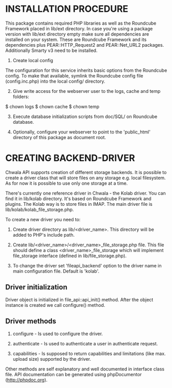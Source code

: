 INSTALLATION PROCEDURE
======================

This package contains required PHP libraries as well as the Roundcube Framework
placed in lib/ext directory. In case you're using a package version
with lib/ext directory empty make sure all dependencies are installed
on your system. These are Roundcube Framework and its dependencies plus
PEAR::HTTP_Request2 and PEAR::Net_URL2 packages. Additionally Smarty v3 need
to be installed.

1. Create local config

The configuration for this service inherits basic options from the Roundcube
config. To make that available, symlink the Roundcube config file
(config.inc.php) into the local config/ directory.

2. Give write access for the webserver user to the logs, cache and temp folders:

$ chown <www-user> logs
$ chown <www-user> cache
$ chown <www-user> temp

3. Execute database initialization scripts from doc/SQL/ on Roundcube database.

4. Optionally, configure your webserver to point to the 'public_html' directory of this
package as document root.


CREATING BACKEND-DRIVER
=======================

Chwala API supports creation of different storage backends.
It is possible to create a driver class that will store files on
any storage e.g. local filesystem. As for now it is possible to use
only one storage at a time.

There's currently one reference driver in Chwala - the Kolab driver.
You can find it in lib/kolab directory. It's based on Roundcube Framework
and plugins. The Kolab way is to store files in IMAP.
The main driver file is lib/kolab/kolab_file_storage.php.

To create a new driver you need to:

1. Create driver directory as lib/<driver_name>. This directory will be
   added to PHP's include path.

2. Create lib/<driver_name>/<driver_name>_file_storage.php file.
   This file should define a class <driver_name>_file_storage which
   will implement file_storage interface (defined in lib/file_storage.php).

3. To change the driver set 'fileapi_backend' option to the driver name
   in main configuration file. Default is 'kolab'.


Driver initialization
---------------------

Driver object is initialized in file_api::api_init() method.
After the object instance is created we call configure() method.


Driver methods
--------------

1. configure - Is used to configure the driver.

2. authenticate - Is used to authenticate a user in authenticate
   request.

3. capabilities - Is supposed to return capabilities and limitations
   (like max. upload size) supported by the driver.

Other methods are self explanatory and well documented in
interface class file. API documentation can be generated
using phpDocumentor (http://phpdoc.org).
